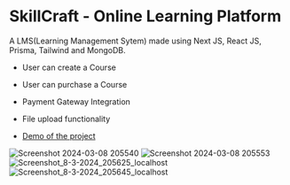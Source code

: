 # SkillCraft - Online Learning Platform

A LMS(Learning Management Sytem) made using Next JS, React JS, Prisma, Tailwind and MongoDB.

- User can create a Course
- User can purchase a Course
- Payment Gateway Integration
- File upload functionality

- [Demo of the project](https://www.linkedin.com/feed/update/urn:li:activity:7191429173104545793/)

![Screenshot 2024-03-08 205540](https://github.com/Ashish-Bind/SkillCraft/assets/121487855/90db868f-e3aa-4233-98da-1886b38563fd)
![Screenshot 2024-03-08 205553](https://github.com/Ashish-Bind/SkillCraft/assets/121487855/7523468d-cfa4-45ac-9c8a-04c11f4e9749)
![Screenshot_8-3-2024_205625_localhost](https://github.com/Ashish-Bind/SkillCraft/assets/121487855/306a1314-5a72-4024-9193-52fd62c7384b)
![Screenshot_8-3-2024_205645_localhost](https://github.com/Ashish-Bind/SkillCraft/assets/121487855/79c01a7a-1bd0-4bc1-b05e-efcb7cabdd20)
